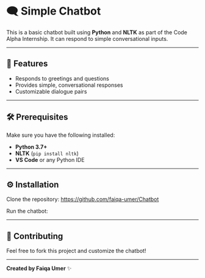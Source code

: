# 🗨️ Simple Chatbot

This is a basic chatbot built using **Python** and **NLTK** as part of the Code Alpha Internship. It can respond to simple conversational inputs.

---

## 🚀 Features
- Responds to greetings and questions
- Provides simple, conversational responses
- Customizable dialogue pairs

---

## 🛠️ Prerequisites

Make sure you have the following installed:
- **Python 3.7+**
- **NLTK** (`pip install nltk`)
- **VS Code** or any Python IDE

---

## ⚙️ Installation

 Clone the repository:
  https://github.com/faiqa-umer/Chatbot

 Run the chatbot:

---

## 🤝 Contributing

Feel free to fork this project and customize the chatbot!

---

**Created by Faiqa Umer** ✨
